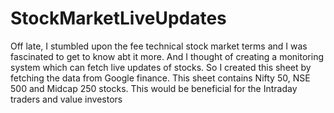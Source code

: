 # StockMarketLiveUpdates
Off late, I stumbled upon the fee technical stock market terms and I was fascinated to get to know abt it more. And I thought of creating a monitoring system which can fetch live updates of stocks. So I created this sheet by fetching the data from Google finance. This sheet contains Nifty 50, NSE 500 and Midcap 250 stocks. This would be beneficial for the Intraday traders and value investors
